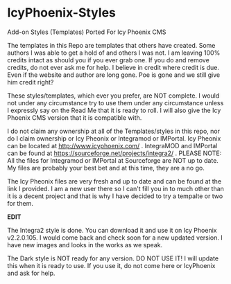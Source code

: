 # IcyPhoenix-Styles
Add-on Styles (Templates) Ported For Icy Phoenix CMS

The templates in this Repo are templates that others have created. Some authors I was able to get a hold of and others I was not. I am leaving 100% credits intact as should you if you ever grab one. If you do and remove credits, do not ever ask me for help. I believe in credit where credit is due. Even if the website and author are long gone. Poe is gone and we still give him credit right?

These styles/templates, which ever you prefer, are NOT complete. I would not under any circumstance try to use them under any circumstance unless I expressly say on the Read Me that it is ready to roll. I will also give the Icy Phoenix CMS version that it is compatible with.

I do not claim any ownership at all of the Templates/styles in this repo, nor do I claim ownership or Icy Pheonix or Integramod or IMPortal. Icy Pheonix can be located at http://www.icyphoenix.com/ . IntegraMOD and IMPortal can be found at https://sourceforge.net/projects/integra2/ . PLEASE NOTE: All the files for Integramod or IMPortal at Sourceforge are NOT up to date. My files are probably your best bet and at this time, they are a no go.

The Icy Pheonix files are very fresh and up to date and can be found at the link I provided. I am a new user there so I can't fill you in to much other than it is a decent project and that is why I have decided to try a tempalte or two for them.

**EDIT**

The Integra2 style is done. You can download it and use it on Icy Phoenix v2.2.0.105. I would come back and check soon for a new updated version. I have new images and looks in the works as we speak.

The Dark style is NOT ready for any version. DO NOT USE IT! I will update this when it is ready to use. If you use it, do not come here or IcyPhoenix and ask for help.
